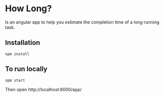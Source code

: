 # How Long?

Is an angular app to help you estimate the completion time of a long running
task.

## Installation

`npm install`

## To run locally

`npm start`

Then open http://localhost:8000/app/
